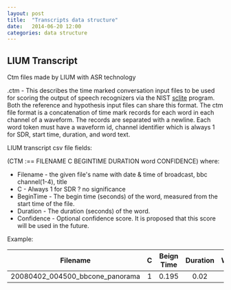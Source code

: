 ```yaml
---
layout: post
title:  "Transcripts data structure"
date:   2014-06-20 12:00
categories: data structure
---
```




## LIUM Transcript

Ctm files made by LIUM with ASR technology

.ctm - This describes the time marked conversation input files to be used for scoring the output of speech recognizers via the NIST [sclite](http://www.itl.nist.gov/iad/mig/tests/sdr/1999/SRT_FAQ.html#SCLITE) program. Both the reference and hypothesis input files can share this format.
The ctm file format is a concatenation of time mark records for each word in each channel of a waveform. The records are separated with a newline. Each word token must have a waveform id, channel identifier which is always 1 for SDR, start time, duration, and word text.


LIUM transcript csv file fields:

(CTM :== FILENAME C BEGINTIME DURATION word  CONFIDENCE) where: 

* Filename - the given file's name with date & time of broadcast, bbc channel(1-4), title
* C - Always 1 for SDR ? no significance
* BeginTime - The begin time (seconds) of the word, measured from the start time of the file.
* Duration - The duration (seconds) of the word.
* Confidence - Optional confidence score. It is proposed that this score will be used in the future.

Example:

| Filename                         | C  | Beign Time | Duration | Word | Confidence |
| -------------------------------- |:--:|:----------:|:--------:|:----:|-----------:|
| 20080402_004500_bbcone_panorama  | 1  | 0.195	     | 0.02     | the  | 0.884      |
